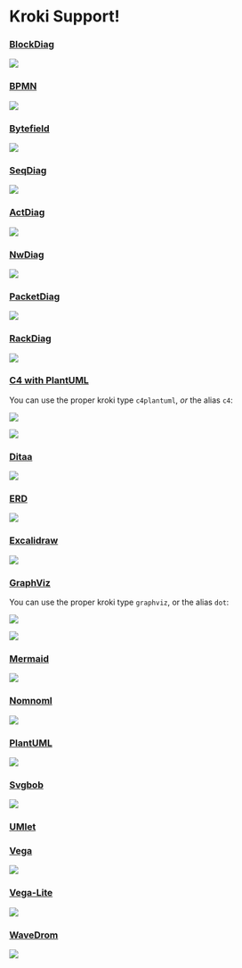 # Kroki Support!

### [BlockDiag](https://github.com/blockdiag/blockdiag)

![](https://kroki.io/blockdiag/svg/eNpdzDEKQjEQhOHeU4zpPYFoYesRxGJ9bwghMSsbUYJ4d10UCZbDfPynolOek0Q8FsDeNCestoisNLmy-Qg7R3Blcm5hPcr0ITdaB6X15fv-_YdJixo2CNHI2lmK3sPRA__RwV5SzV80ZAegJjXSyfMFptc71w==)

### [BPMN](https://github.com/bpmn-io/bpmn-js)

![](https://kroki.io/bpmn/svg/eNrNXF9znLYWf8-nYPY9XiEJAZ7YmSZ2b-_cJPU0aadvHgzyLpNd2AtsbOepH6RzP1w_yZXEf5BAUJtuX9KKo6PzO_-PtM2bt4_7nfGNJmkYRxcr8wysDBr5cRBGm4vVr19-fO2s3l6-epPSvRdloX8e0PswCjNGnRpsa5SeP6bhxWqbZYfz9frh4eHsAZ3FyWYNATDXv3_88Nnfsr2vwyjNvMinq2JX0N4U7zdiV3qg_vrqiu02AbAgXl_9u9xxd9hHQ7ve3Xz8JNsX-JonvS93lGB1z_r489X1h5URBherWxPalouBiyBwnJWRecmGZp-8PU0Pnk9bHLMkTOOM-tszP96vG4pdd7nQx0OcZDS5WL339sco8IyPcUB3NKk__Vab0CTMipevDKO2Gjs-9Ta0KyIymbnXWqQYoR7pIYl9Rp2TktcmU0F6_Uj9Y-bd7RjWe2-XUiFJc9fOi-hnmoldu5Ttw8gpiLpkJWdiMTkjpsSLlc9Qf63Imxvud_HDJ6aWX-j95c9JQJNfqE_DbzS4_kaj7M1aSjjCR5wN5--18by9773d_v0xzeI9Tb546ddhLo2vXGvDusSYlLo8hN-_ewaLz_uVBhhM0LOK4ZRiME9mZkqejLv4SUcQy8SzLWIRa741TTJDAZ1F5vndgGCJMcmEkwrl9H23VJT4YiTFJ0nMxMdsE7PMLaRFoHF09aW3p4h3cdBVlYOMYpmhU2SMFrIaQhfcwUu83Y7u_uVl9MF7qiMalqgkOEJWgfZSHNWXYeyuqYW9vQcp9zQ-dPB04YYRy8V7GoTs83sv87e1XfN8UKL-64__PWxpwuIhNfZPhgjFt3_98eeYNlrI1Npo7rExmaxBGzsv4D11EWnpVK60rmozlgeFIrvJsVQpXzf84sNqTCfODJ0QHQ_hciplz_NoKfE77ys1si3NzT9qejQ9EBB8DpFZxi1FvsqTtb7ULQl0pcbPIjWxSqmLdGocvKc9T6hjMuMZMs92DhoF7SxhEu3cqBfZPLzCiEVXN077sVgK0ytS9L9HNhjQH1nZqwRFVVu2MtL4mPh5xMsqWN4I5wmhSP9rvTOg9IwykNp8haNq8sUqvoJJhy93JU2-RMmXM-nogZtaj69rqvgKZXb42tp6cNEEvkLlWnxtLNdDP3nPldyuO8ie5Hbbgv1D80lm3R1ltEYh03XGRiGoNwp1Oj_hECWmn47RhvXE93GizLPN_GNCSyf_qBu1KnN-ZoOln_1www9tltd83fC00n5bHL0UatrOc6R9Zqh2w6wpsT29I8AQzE763AbvvJQGnc7YdIBm9m-frtcL4hndNIZwcjeNoVYJ72lhWj8NAWzPsgOzUVtzcIYWXqIjrnPJjI54RDmmWyqHAIMBPGY0HVUMnqEYoqWYLGTZt6MW2dTN6a4YolIt7VBSMpk_T3Bd1VX7B7bKk65ug9uGr6kyBJ4j0yFQ9TA3LIHoSzwj0z1PS46sqiW_9jJ9iWc05Pj5GnIMSLMqs5KSelmY3ofjiWagQZ_ZdLPKqmx7zFbX0y_kWn0VK4TSA_rs2p2bqLtaJ7DCpYIgmHT4OkCbr3JWEEzafEXx0OSLp_DleVeTr3JWEEw6fBHR5qvsjAXoNl-RRfT4IqXdhHCz7aaexYRwHXktS5uvUr-CSWe2AURzLvDj3c67ixNPVHZxJVVXdMuyV5JLUPZHePDqnGJVY5cIKKMcT1ZGcWSlWQlYCT_-iNJiyPJJEPfZmRJ2RW_SHmOddmcV81Z6LFplg7_WaRhOcCz5iChlW9lfNIaHTGMkl4eDlHulon0c0ScN15VfI0h5g5b6Na4o5OlMwtu2wKzJvM4_jfhohYL4lj_TnvMX0qvQ2yTeXhz8pXrs_C1Mw_j1bWWaXxmjbEcDoyBfGUHsH_k1nWDKpUxoGu-O-X-55AzwfyCxAXQcUL4dNg--ES9NfOF6RzknRYS2d33eegcqE_a2iNcWw2ItTH-Kk_B7zKTdXayy5EibT1iBf_4uPkZBajxerExmoKf8j4cwyLbsXwFmdtzScLNlHKFbe15Xtg_eHd01O-Ku3JMBiYTRRSQWp0NCdo3JBVYNCSF7OUi35UtxF5VYnIAK91E5dgOVaeJlUYk3256t-OJ0VNghJ4NK5oHYmYOKAKBABdwFUckKYAuhhECFzHZze_F4KpDx_qsKLbB0ZEFZZEF1buA1jIeR61YAuLVKABguDIC3DT0AbFEFAJpOYQFcW6ABAC0JoF-d2-Wt-1kJioc_t0ozDaAaFHEWTgJEUlj5ohKAlUe8Bc2TACBasV5nYKrdChOcpyzongYA3pT2ALBFFQAC0EkBEI9ovcBmi8rMCouige1_PrCLe5u-_Gr95xHskpOoC72s2rsnUhcISwCx7ZNwIzHMds3AF5WZiJyW_I6k9eWLKvmRndc3F5xEfRYDbFd-vqiMAx6-XH7rJKJYXNn15GeLykKAc_2bDj4NAEiSR_miCoBl5gYwyWn0EuLGpQuAL6oLATmlCBaXkj35LXUldhA-JfnFDWqvlwNqB3ItsmQEXwebwTKMZXcHuJ1Aw_MH7-kQh1EmIgCQuhVaj9MhBw_SEYIm0TXfXKaoiGtijoaQTENoSENi_uZDFASDiMppsUf3wohcWe_lmkOIHKiFCAKgR1eOmQsjl92-8EW1pLaVpxvRuK3H6TBwhr0YAU06Ux5lL6sh8ZzYS2cQDmhI2JBryDQHEYl7Vg26ssXp0b20b8gmKr5YvCdw4rsd_U8YMR5RHN2Kn2J4WRhtBrRDLEcrW5Z0uFsAun5WRqImXc9vX9p_ZPebcCjCSHHpN-YXZeOysF_YspxhD-YMaGlmQeLo0RX3VwtnS3Fc35ZDlQ9hvRhHhOjR2c4_kgtkUwHpTAUdLy5sRBq_FpZ6McB6dOV9TZfuhb1d9pbEFwdsBJ36dnWtQYeHK59lw0l0EOFFo0LmG3jQN1xTLypcpBcV5QixeFTIXkPQUG-AUH5dZFnD3ROy0CS6seip7puXjR7xP1j0NYSHpqkiY44hqi6gl0UkfnnXvyC0hrxdz4nF06sOXXFjurCzY9nYhwfHPlIMP2IIGjJlkQ606Sw4kgiJHh12tegQAZPoTrWIY1m6wnAwGC15SVHQIThMB4u7Kl06DJYtZRDLGryhdCUetrktR8aPkm7Mx8v74B7dSydq2UUAGmrqUXGdNXYRUNKNRY-Lp5CJX0Qs6RmyJgcONTnY0ct-2NXLfuVF-9Ke4SLZ5Rgauhwj-VUNxiOVrKCzrOFGuXrttxa1ufgNfK_U24ODLtRrbMtXw8VHdyIb3Ye8GNl6oztSjeQqOnu4ApiuOY3uNC9YsawBxoMNsGPqdRHlu8_f96HW8k35t5a0Vouf5V6-avzst_GXFV3-H5kvsko=)

### [Bytefield](https://github.com/Deep-Symmetry/bytefield-svg/)

![](https://kroki.io/bytefield/svg/eNqllcuOmzAUhvfzFEeeTVggAWHIDNt20327QixMMBfF2BRMQzri3WsM4T7MpYkUC_P59_F_znEOIYmwEEUJbhDrcUEIg1c3SikF9IiNKMIGarSHwwy7EUr5deSiaJvLU3aZUoGxRZ1veL4njvCGVlXklIwcsYOn6NRyCmQQFvgqD8CrXKc4IFRPCA5J8QDglbncQU368vGgyIDXcBCkFt0L8NwMi6TV50zoZfqXgGk1viZn1HL14wa8kJolPL424CYkjRMBpt1o8ygKknFBwmASwiVlIeAiLscIzpxWGeuZUhvm12eAJ0ClwIVA71E_6x_f96EjIHHLyT5kAWpj3YdMqYTvEJNO6oUsCvNZejE12ahNcywubfHu-WQd7RdMwOt9tpsR9rVtpa7-tI1cdgaAyqW21OyWrUWNoVgXkgmpdSWrsme36afhKGs1w8KVqBENtf2WaOuwdLoX3aZldPak_BfW9mc2us8ZtSVZg-e5OcUpu9fytStTRNtBMpMCdxofEBxMS0P-yq5uS_-t8J0xdk-OtR6lRSnWK3lJfoP3B8sWc-SiIzj99-i3vbAt3uIL-YJQLJtqtsFqBwOMlap68Y7E4HdPUrw4imrwjd6WGbJPhgUvA3CvVG32bJmGDYO_2h77MazPPSUsFgnqry9fjmUVgDneWysVexbp52VinAP6VhHAsico5znkPGUCgpsg7WUwEWcpBWWnvDXaft0z6Oh86tysypbRooQLtHPwj8qcK7KQ-WoarP00_I-KysIvdmH8ynrrJZSlrL-juz-XEpzJvkLwTPsHf4KApQ==)

### [SeqDiag](https://github.com/blockdiag/seqdiag)

![](https://kroki.io/seqdiag/svg/eNorTi1MyUxMV6jmUlBIKsovL04tUlDQtVMoT00CMsuAvOicxKTUHAVbBSV31xAF_WKIBv3isnT9pMTiVDMTpVhroGaEBpD2gqL85NTi4nxk7c75eUDpEoWS1Aogka-QmZuYnoqu2UZXF6HZGslRIAm4MmuuWgA13z1R)

### [ActDiag](https://github.com/blockdiag/actdiag)

![](https://kroki.io/actdiag/svg/eNpVTjkOwkAM7POK0fa8AEFDQUGNKBCFCdbKItmVjCFIKH9nj4Sj81yeodYuQh6vBhhUjLFYo43hwWr5lJ48N0nsKDDuN9ZizfjMHVZw-8S5QtX88aMcEpbgYfw0d1oWT_n349myIQ9Q6qtWjePcuNN4lalynvVNbyYmN8Di_4fxDQA-Q4A=)

### [NwDiag](https://github.com/blockdiag/nwdiag)

![](https://kroki.io/nwdiag/svg/eNrLK0_JTExXqOZSUMhLLSnPL8pWSMmtAvMVFBJTUopSi4sVbBWUjAwN9CpAUN_IRIkLLFuemmRgqBCNRZGhUqw1XIkRViVGECW1SPZm5pWkFuUl5mBabmhuhLDcGpftMFV4bIcpMYIpSQEaAmcZQVxUCwBCbklM)

### [PacketDiag](https://github.com/blockdiag/nwdiag)

![](https://kroki.io/packetdiag/svg/eNptkU9Pg0AQxe9-ijnqYRN2QSgYD6bGPzFpCW1jTGPMyk5hQ9mtsMjB-N0dIGk8cH2_mXkzb04yr9ApLQv4uQDI7bHXypVwC764IcFYhR8l6qJ0pEWkkegxfp3AxnZNjpDaxg2VPGQ-T-AeW6eNdNqaM_IFC31qwK8ODbWsuvoTm4GEAYtp1F1eGdsfURU1GvePxyGLYxoqnYT14dDiZOXRBh71Zdhi841qEsMEdtkj7BvrpENaV0Te-4Qi8li-zKJFAunmaRaRc7bZziHu0Tlvq1lEITw8zyPBuKBVXrVRth8lsWA8oGyWJeZV29WjGAQUMJnvmmKII7XauCkPHtLlMTlcrk9DxC1IoyCVSmlTXI0VsWBC0EQ1ZLanh56_59MWv39OCoi9)

### [RackDiag](https://github.com/blockdiag/nwdiag)

![](https://kroki.io/rackdiag/svg/eNorSkzOTslMTFeo5lJQMDQLtQZRVgqhAcEK0UahsSCusZWCi5NCcGpRWWoRiG9ipRCemoQkYIouYIYuYG6l4JOfmKLglJiTmJcMEbMAihkrBJdnliRnWHPVAgDhXSWB)

### [C4 with PlantUML](https://github.com/plantuml-stdlib/C4-PlantUML)

You can use the proper kroki type `c4plantuml`, *or* the alias `c4`:

![](https://kroki.io/c4plantuml/svg/eNp9UkFuwjAQvOcVW05Uopz6AErEgQMVKvQcGbNJLBwbeTeC_r4b40AQtLd4PDszO86MWAVuG5u9GKdtu0fI34vcO8YzT4_dRcaGLcLmhxgbSFewN6oKqoHSB1gKFBwyzJU7GFclbpatMZB3Y90S-wbDBEY9I0_QSLAP6AngS-AaYSesCZwM13CMEspGDJTWvnVM09FrdjEZ7y6KBcWjyP2RJjpZ6090tSNgD7pGfehcTbiTT_rF4szjRhl7M1i8dWegq-xWIpvoKjlXRgdPvmRYnHWtXIWAw4Fb9F7alVIkis6q_34SfcM-IIGyti9JCwBpe7GXh2gUG-9i-C-0g9ofOvomJKEJq5grfRhQ71fdoNtTyt-1lWY-0VT1zoeH8v-ZjkustuuLxLPJaw8p3UzG5Qf8BSot7V4=)

![](https://kroki.io/c4plantuml/svg/eNp9UkFuwjAQvOcVW05Uopz6AErEgQMVKvQcGbNJLBwbeTeC_r4b40AQtLd4PDszO86MWAVuG5u9GKdtu0fI34vcO8YzT4_dRcaGLcLmhxgbSFewN6oKqoHSB1gKFBwyzJU7GFclbpatMZB3Y90S-wbDBEY9I0_QSLAP6AngS-AaYSesCZwM13CMEspGDJTWvnVM09FrdjEZ7y6KBcWjyP2RJjpZ6090tSNgD7pGfehcTbiTT_rF4szjRhl7M1i8dWegq-xWIpvoKjlXRgdPvmRYnHWtXIWAw4Fb9F7alVIkis6q_34SfcM-IIGyti9JCwBpe7GXh2gUG-9i-C-0g9ofOvomJKEJq5grfRhQ71fdoNtTyt-1lWY-0VT1zoeH8v-ZjkustuuLxLPJaw8p3UzG5Qf8BSot7V4=)

### [Ditaa](http://ditaa.sourceforge.net/)

![](https://kroki.io/ditaa/svg/eNpTUAABbV0o0OYC8xVqFKCgBiEQWpxahCKAqgLDDBCIA7KLUgtLU4tL4ApBoIwLSQNcV40CMqiBiXgX5Wdnoogg1EB1opmF5CyFODCCqVfIzEvLSSxJ5YILIJkI11OGbKI2KW51ySxJTMTtVhyORQkbBYSDaxQKivKTU4uLUaVr0N2LGgPaAD6XU80=)

### [ERD](https://github.com/BurntSushi/erd)

![](https://kroki.io/erd/svg/eNqLDkgtKs7Pi-XSykvMTeXKSM1MzyjhKodQ2kmZRSUZ8Tn5yYklmfl58ZkpXFzRPlAeUAuQn5xZUslVXJJYksqVnF-aV1JUycUFMVJBS1fXUAGmGgCFAiQX)

### [Excalidraw](https://github.com/excalidraw/excalidraw)

![](https://kroki.io/excalidraw/svg/eNrVm1tT4koXhu_nV1h8twO7z4e58zioM3hARd01ZQUSIBoSTAKIU_Pfv05kk4OJBiVjjFVi0t3pTudhvWutbn9_2dio-fOxUfu2UTMeeppl6q42q30Nrk8N1zMdWxWh8NxzJm4vrDn0_bH37Z9_ohaNnjN6amVYxsiwfU_V-1edb2z8Dn_H-nGNnq_ZA8sIG4RFUVeQ0_TVlmOH3SIuMSEAiGUF09tR3fmGrkr7muUZUUlwqYaur4aIGDoSewdgvltv46vWVdRr37Sstj-3np5J6w0nbmxMnu86d0bH1P1hMK7U9WU7z1EzELVynclgaBuel2jjjLWe6c-DawAsrz5NwreN6MqDOqMiOg9bEJDqe9uxHDfo-38gPKLeu1rvbqCGYOtRHUg1rduP6swWTxTrZmiYg6Ef9CUbMnGwqGsjnGaKoISMUrQsCPob7-vhC_-VnqWh5o4Xs1HzgpPYWINh7j7Rsmi-KFKFWwaco_nj8AJf68SebbvOzY2oLcp_hZ9_vr4Fr9hTp_CCjHBBMGeF8eoegaMLn434D2d2Nb5HyDje3qw6XoytFy_SY0afPscLojfxBTHACDAJSLmAHWrbR7J-cntu2O359mSi2c6ZsxbAcL79ggLy2IO9xtftI2hO7mXdY-PWw84MnN43e6dV54uv2Xz1tS4AWXy9zX4JBiVDcThLwYsTsz-6H03AtAVah-AG7M2OR-vAS6JcvCDCShzpCoCd26PW2Wh24I_YyJl0e9_99mCr6oBJtm7AKKJoXfqIOBeQ0LL5glMGWrs7qOea37_XZ46sOyc_1sAXArl8QYGwejSAivPl9Dk7IJ2jg6bdNMEPBi88_6bqfEFA1gtY1yBdvbs2CwaJZFwyEfODS0Hs9nZy_Dg_tY2fU9xn1Bp7N0xbiwnLVUhlwQgDiJPiiLWtaffWuKhL67Lbc61Ds1sf3lYeMYTWi5hgwpDsOWLsbYRJLASj6qdcwujJyeNwdjO5v7txt7QOmv10zbNihPnGg58Fl4C5bEEhJIAQycJsTV3dxwf97g66nD2SQ3LWaff2q86WSFmvOisHLSgz2CI0w1pJBDkSpVirqHnfsf22-RjMB2aJq3vayLTmifkM6VEdHGhTra0kdOzH58AzLNMOb4QSLTYtcxAwVrOMfhI-3-xp1rLYd8a1F-HVXNeZZdGLSb5pxComYhTI4uFpdgxd9eyH5A0KOMUYK39DSUECZiRlKTCTLDuJZRpmxhiiiXdQmOVwIAVZ9nzN9bdMWzftgSr5HVnMvtObBJXroEGgDCZJOQKCcEzk8psXjEobx19AlJXbf3L7Hwb-9HxL2z-2dzoH1_Lu_KS5TK78WQ7DsPXXBgFTBy4-iOzc3LNBjB0znkwMjuivjQie8GT596-vmbXrMAUXFvH2dSpfuwNCDSIRUSBAzjiiDCVuoJiJ7vAldaeapXn-tjMamb760h4HD6aey55YVvLNbwbmYWhoerpUvZB42cKOrFknlZlRVMkV0mDZOH2yLCsG5cikJEVUUhCGlLslPjKp-j4p3TP83vCvquiLQQbLTfMKyRGkJPb6X-O7_uMeaIPbzgmGZ6c3m1N6TZqdyvON1uoG-q5me2PNVVhlZEqyUr00HtI8Ua5ECjJKMKps4JrrmVHM89cNEJNEqsiiMFHZyeeqJ3YRbAAqBA1iRghiK0Dz8AvXgJxLQKhgyk-ltJygIzECSFGGdeWyIVR8LSlRaozJc2PLMFexrXgLhu_w4tJK_qJrBYr7UdmLUGX7UbnvIThw-g288348_35V9rHiFiFlM7ByPwSGsXDvNZNBhrtHutWbHbLN5vxieNur_7xsf7a1RlRSKgLgIk4WpghCJgWpYCbiWHM9oxpJCIpJHrZSYKqMvCyudNnrYJVPocEGo5wok4OI-oRJiGFJOQjcgBQi5Z9iNUQMZIZPJZXIEikkQ1ICicHzdJtQwS0hWKKPTlGAhpo9qAy2QJyr5xFshQzFIfGcuub2XXBwCVoHD2Kq87M3ZSgQZBhwrnqXWM0aKz6G7NX30oU1AR6iiQQFfK29ApdINdVCAEYUSowk8xsizc9nUVLxQlqfcuU8sOJLRtlwVV1KU2l9VJKWYsaKaClXDjRVnH7oNor3Sa5ie2xaxoZm6xtHY98cBTeohAJzmb-KxRHhDApSfBNk9laBT7bJA5eEe-YSPHuWuYCcKXus4hJRgcy_UjSuRI0xBJRQgBUkTZ-alxO903owm1cnP6_7982O11xdVpW0cyYRjn7DFRYfMvcclSurIlG9Tl5tQJINFBGfRChlru9OuPLdCVvBcGTTUvks1d8xHEQUSuxDKQSSwbx_5H6w9wnlqVF3FvoYiuWO4VRLLkG-dygog5SssGienTyu-n4imPIORTnQZ-X5M8WSqwgEV0IsMUAw2NYPpXJXcXy59j-hIg0BAIGUY8lV8E1QnnLdD-9up_vwYtS51u3D6Tk9Obw-fIt6qr6EVPaYCYKCRLoorp7ZOypLDkpRoj56tUGi-meRTgTzN-7DIDtN0ApmJJuVyu98Fel8bQNKSdWjM_U1AoiVk77FsoiUIhhYclL6f4a8vHz4PindfTB6E78yupm7pkkJFojHg7DXgM_ey_nZ9uEi8veEUzwTTgSopIxIzD4-eavUEGJAMOFCffnF8yAzVya3WX_-eDZAe83NkXt61d--OWuO3iKTOHUUV8nsTeHlqiRaNcZMNRCfRSdRrtVAACDMCcTFdTIblsq72-zvJGOj7P-LMSajSpspJOQjt-u_Txi_b5ejiV8WI6tp43Hb13xjaWxqU9OYbWX9P1h4LO6uZtLUF08TOr5_vvz5PwWZbjk=)

### [GraphViz](https://www.graphviz.org/)

You can use the proper kroki type `graphviz`, or the alias `dot`:

![](https://kroki.io/graphviz/svg/eNp9kM0KgzAQhO8-xZIHaKlX6Ulp6S-FPoDEuGhqbML6cyl594JVGyv1OMPMt8ukMiNucojg5QFUTfKRQjVVjRSbzgZQPEEFW2An0oVkQWfO0mLTx53CHalF6hsAO6kwQV4PesbIRPylOJxIiwJp_YMDOPKWD8ouQP0F6AWp5DJ1qOyqU1w9Kte6NcZgjZPrLMxJl8imH9g_8_jzecLzYSzvteLPLBgR1rNvJ7Rwmw==)

![](https://kroki.io/graphviz/svg/eNp9kM0KgzAQhO8-xZIHaKlX6Ulp6S-FPoDEuGhqbML6cyl594JVGyv1OMPMt8ukMiNucojg5QFUTfKRQjVVjRSbzgZQPEEFW2An0oVkQWfO0mLTx53CHalF6hsAO6kwQV4PesbIRPylOJxIiwJp_YMDOPKWD8ouQP0F6AWp5DJ1qOyqU1w9Kte6NcZgjZPrLMxJl8imH9g_8_jzecLzYSzvteLPLBgR1rNvJ7Rwmw==)

### [Mermaid](https://github.com/mermaid-js/mermaid)

![](https://kroki.io/mermaid/svg/eNpNzr0OgjAcBPDdp7hRB-QNNFD8mNWtYSilaRu0f1JbDYrvbmEwzr-7y2kveoNLtQAKjsIN5BRqZNlmZMLBqGuPEeUSB0IgaBtMbNaSbvkQXzEoafLOU2exSgvl1AN740jPKS3JBW-bFNvik5zNXnGcVE8-WKfRRH1H_bMdx9kIP4ltlfinfbrXPkiKuVd_Aa8aOC8=)

### [Nomnoml](https://github.com/skanaar/nomnoml)

![](https://kroki.io/nomnoml/svg/eNpdjzELgzAQhff8ioxaSOlWsJKlU4dC95Dh1Kgp0cjlQhH88VWs1BZueLz73j1OPSwCmcmM5upjTxm_9TQh2CpJL4N1DhqTpBPjXBUGsNJCqAEQPemdl0lV--h45yO1mmnGVA5FIISS5B0QYmVQ59kcXvs024Tgp-PxrDobytaael48vXNjb0LQQn7xHxdj928F2zfz7A5LfljAiSCQXbD1t_CyTZLuuV12U_mn5A2ROWWs)

### [PlantUML](https://github.com/plantuml/plantuml)

![](https://kroki.io/plantuml/svg/eNplj0FvwjAMhe_5FVZP40CgaNMuUGkcdttp3Kc0NSVq4lRxGNKm_fe1HULuuD37-bOfuXPUm2QChEjRnlIMCDmdUfHNSYY6xh42a9Fsegflk-yYlOLlcHK2I2SGtX4WZm9sZ1o8uOzxxbuWAlIGj8cshs6M1jDuY2owyU2P8jAezdnn10j53X0hlBsZFW021Pq7HaVSNw-KN-OogG8F8BAGqT8dXhZjxW4cyJEW6kcC-yHWFagHqW0MfaThhYmaVyE26P_x27qaDmXeruqqAMMw1h-ZlRI4aF3dX7hOwm5XzfIKDctlNcshPT1tFa8JPYAj-Zf5F065sqM=)

### [Svgbob](https://github.com/ivanceras/svgbob)

![](https://kroki.io/svgbob/svg/eNqFT0kOgEAIu_sKbs4kwtxNxo-o4SN9vBWjxiXaA0taCojcYdolkdypNezcnWFn0inLwY_kZ1SI6pDuTnlLfoADpe-LwBFMezE0bWmjw-hm5muQuXmcxyFLIX7hdkzn5kgfUvpxZ9wDQa340gaw2lLL6lfLd7eHHQswfT6D)

### [UMlet](https://github.com/umlet/umlet)

### [Vega](https://github.com/vega/vega)

![](https://kroki.io/vega/svg/eNqVVcmSmzAQvfsrKCVHgrE9VGZc5UP23PIBKR8ENKAZgSgQjikX_x5JLELYcpzLMDTv9fq6fVk5DnpfRxnkGO0dlHFe1vv1-gQp9lLCsyb0CFv3AGVdnwLvtWYFciX1D4l5JohPvq_eMyBpxoVhOxhKHMekSIUlcFfSEGMuI_0W_zvORf0V1gLnIONzHFJQrpX5hGkD9QRXFBRhDimrWon_hFwH4Zw1hQr63LkW4GcDGARW4BcD-LSzAr8awJeNFfjNAD7bgd_NHO2hfxjAzYsV-NMM_bEbcEf1lG_Hfio1SQtM6zuDYYxyUi5GI75cpuBIiMKcFJyg4NIpqiDie5FHDewElcyqKYUSlGvxbHJk1HCT2HDBmxMvHbIXFGEKd-o5K4Auh7elsoe4iLU1ZjkmsqrLqNtRoQ5KCNBYWqaG605UuEiVu34_JrveBt_zAw0XA5KueNVAX4h7O-t2kfVD-Q3z19kVJIIh2nXGwwYv-4nP826KWVcElKhQyDhnuYzYJ6ebO5Uxh1NIuAFuR7AOluPq7cbsxhlJTegeJJWIrjswNEBXC0XEYqXUSWDCxoUK5yZhPCsvyyLuT1oRxyN4k6wEJZbUpLQmvL2OtZxaT9vaeOM6-t2En1H10hgVJ4RS5XBko5oD0FC-3PaTqfX9p5sK4rmD1fy51PY4VQ7n2VQfnhqm4nSZ0aMeaLYuxDVQUoAJHcRrQq_rebfb7dD_dNaqpf7Qzi6qN4lKi8X3ggflcu1u0I34xpKkBrlzH7amN9Vp5dDGvu7HrxJHhLfGge9vNYeaT2fcORwOzvRbMZelu6CNXzbd7MPRphl5G1bdX_2bNmU=)

### [Vega-Lite](https://github.com/vega/vega-lite)

![](https://kroki.io/vegalite/svg/eNrtVktz2yAQvvtXMEyOqt9pnNz6To-d6c3jA5ZWEg0CF7Ba26P_3gVb2JJSN8mhTWdyMIb92CffCnY9QuiFiXMoGL0hNLd2ZW4GgxIy1s-4zdfLPleD_QYvfSW4hUE57X8zStLI6SdgYs1XlqMAbdwqzbdKWibEhsRKxsyCxF9C4pxpa4jNmSUmVz9IwtMUNEhL7GYFhqgURWgMLN9ymRETMwGmf3DDrItxh3NclUysweB67teE7KjP4A2NCF3ibDyroib0toYuL9vQuxqaTtrQ-xq6HrWhDzU060Afg6-OwU81NLpuQ7fB4FUb-hwMjiuPLHD0m2i-L3Koxe6gSQum75xuzHUsgNYWKchYJVjfUE0v3TSWKEg5iMTpL4Oql7uzcmKpCi6ZaIJGaReJXAvRkLOf3LQcOFM8vnPilAkDURNLVMG4_A1ouRVw8HOCVGFeHRWo4Vt4bHLf10yiE2Z5Ca0MHSnvSaWhiA7_GFashNJ_P65WJbegFeJWr-E04oZpARnI5L7j258C_XI-6d7p_8H0C0v_PUtFhw2aycxtmM-GERm9xmE8xWEyxmE6HC6eJam7afgLy-8oWIZX26OZnSpd-E8qTWh0lvTihfT_C-ltrgHfHaJzpCGf-QR5fjVcnOuK8XDfEM-tF56c3bFZSq45PsDo0y-CryGIhzQFjj4YikpKlMfkOrmGWlIuE1hhEPhqPLbNgUYNMLioetUvacF4MA==)

### [WaveDrom](https://github.com/wavedrom/wavedrom)

![](https://kroki.io/wavedrom/svg/eNqrVijOTM9LzLFSiOZSUKhWyEvMTbVSUErOyVbSUYCB8sQykGCBHgjUALGSQq0OsnKXxJJEhHqo8go9YxPTihpbvQqgVApQBdAOpYzUxBQgVykpP6USRJckZuaAaJC8UiyasUGphaWpxSVQk6HGGugZ6ukZ1BjqGcBcgarJMTk7L788JzUlPRWoEarJEOJ0A0OQ07liawGPW0Gr)
